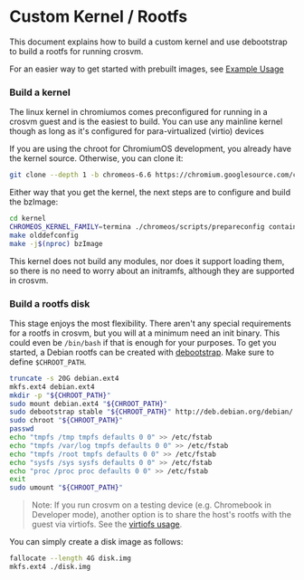 # Custom Kernel / Rootfs

This document explains how to build a custom kernel and use debootstrap to build a rootfs for
running crosvm.

For an easier way to get started with prebuilt images, see [Example Usage](./example_usage.md)

### Build a kernel

The linux kernel in chromiumos comes preconfigured for running in a crosvm guest and is the easiest
to build. You can use any mainline kernel though as long as it's configured for para-virtualized
(virtio) devices

If you are using the chroot for ChromiumOS development, you already have the kernel source.
Otherwise, you can clone it:

```bash
git clone --depth 1 -b chromeos-6.6 https://chromium.googlesource.com/chromiumos/third_party/kernel
```

Either way that you get the kernel, the next steps are to configure and build the bzImage:

```bash
cd kernel
CHROMEOS_KERNEL_FAMILY=termina ./chromeos/scripts/prepareconfig container-vm-x86_64
make olddefconfig
make -j$(nproc) bzImage
```

This kernel does not build any modules, nor does it support loading them, so there is no need to
worry about an initramfs, although they are supported in crosvm.

### Build a rootfs disk

This stage enjoys the most flexibility. There aren't any special requirements for a rootfs in
crosvm, but you will at a minimum need an init binary. This could even be `/bin/bash` if that is
enough for your purposes. To get you started, a Debian rootfs can be created with [debootstrap].
Make sure to define `$CHROOT_PATH`.

```bash
truncate -s 20G debian.ext4
mkfs.ext4 debian.ext4
mkdir -p "${CHROOT_PATH}"
sudo mount debian.ext4 "${CHROOT_PATH}"
sudo debootstrap stable "${CHROOT_PATH}" http://deb.debian.org/debian/
sudo chroot "${CHROOT_PATH}"
passwd
echo "tmpfs /tmp tmpfs defaults 0 0" >> /etc/fstab
echo "tmpfs /var/log tmpfs defaults 0 0" >> /etc/fstab
echo "tmpfs /root tmpfs defaults 0 0" >> /etc/fstab
echo "sysfs /sys sysfs defaults 0 0" >> /etc/fstab
echo "proc /proc proc defaults 0 0" >> /etc/fstab
exit
sudo umount "${CHROOT_PATH}"
```

> Note: If you run crosvm on a testing device (e.g. Chromebook in Developer mode), another option is
> to share the host's rootfs with the guest via virtiofs. See the
> [virtiofs usage](./advanced_usage.md#virtiofs-as-rootfs).

You can simply create a disk image as follows:

```bash
fallocate --length 4G disk.img
mkfs.ext4 ./disk.img
```

[debootstrap]: https://wiki.debian.org/Debootstrap
